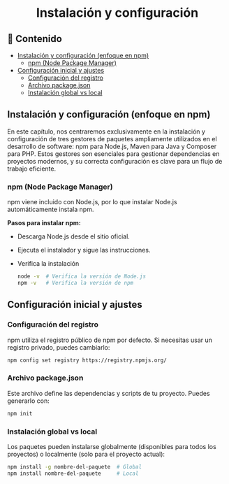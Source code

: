 <h1 align="center"> Instalación y configuración</h1>

<h2>📑 Contenido</h2>

- [Instalación y configuración (enfoque en npm)](#instalación-y-configuración-enfoque-en-npm)
  - [npm (Node Package Manager)](#npm-node-package-manager)
- [Configuración inicial y ajustes](#configuración-inicial-y-ajustes)
  - [Configuración del registro](#configuración-del-registro)
  - [Archivo package.json](#archivo-packagejson)
  - [Instalación global vs local](#instalación-global-vs-local)

## Instalación y configuración (enfoque en npm)

En este capítulo, nos centraremos exclusivamente en la instalación y configuración de tres gestores de paquetes ampliamente utilizados en el desarrollo de software: npm para Node.js, Maven para Java y Composer para PHP. Estos gestores son esenciales para gestionar dependencias en proyectos modernos, y su correcta configuración es clave para un flujo de trabajo eficiente.

### npm (Node Package Manager)

npm viene incluido con Node.js, por lo que instalar Node.js automáticamente instala npm.

**Pasos para instalar npm:**

- Descarga Node.js desde el sitio oficial.

- Ejecuta el instalador y sigue las instrucciones.

- Verifica la instalación

  ```bash
  node -v  # Verifica la versión de Node.js
  npm -v   # Verifica la versión de npm
  ```

## Configuración inicial y ajustes

### Configuración del registro

npm utiliza el registro público de npm por defecto. Si necesitas usar un registro privado, puedes cambiarlo:

```bash
npm config set registry https://registry.npmjs.org/
```

### Archivo package.json

Este archivo define las dependencias y scripts de tu proyecto. Puedes generarlo con:

```bash
npm init
```

### Instalación global vs local

Los paquetes pueden instalarse globalmente (disponibles para todos los proyectos) o localmente (solo para el proyecto actual):

```bash
npm install -g nombre-del-paquete  # Global
npm install nombre-del-paquete     # Local
```
